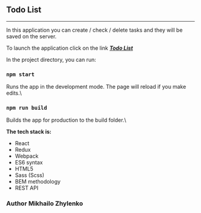 ## Todo List
------------------
In this application you can create / check / delete tasks and they will be saved on the server.

To launch the application click on the link ***[Todo List](https://competent-mclean-064e05.netlify.app)***

In the project directory, you can run:

### `npm start`
Runs the app in the development mode.
The page will reload if you make edits.\

### `npm run build`
Builds the app for production to the build folder.\

**The tech stack is:**
* React
* Redux
* Webpack
* ES6 syntax
* HTML5
* Sass (Scss)
* BEM methodology
* REST API

### Author Mikhailo Zhylenko
